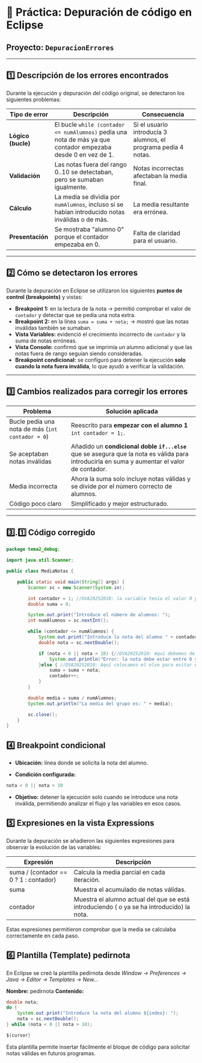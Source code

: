 # 🐞 Práctica: Depuración de código en Eclipse  
## Proyecto: `DepuracionErrores`

---

## 1️⃣ Descripción de los errores encontrados

Durante la ejecución y depuración del código original, se detectaron los siguientes problemas:

| Tipo de error | Descripción | Consecuencia |
|----------------|--------------|---------------|
| **Lógico (bucle)** | El bucle `while (contador <= numAlumnos)` pedía una nota de más ya que contador empezaba desde 0 en vez de 1. | Si el usuario introducía 3 alumnos, el programa pedía 4 notas. |
| **Validación** | Las notas fuera del rango 0..10 se detectaban, pero se sumaban igualmente. | Notas incorrectas afectaban la media final. |
| **Cálculo** | La media se dividía por `numAlumnos`, incluso si se habían introducido notas inválidas o de más. | La media resultante era errónea. |
| **Presentación** | Se mostraba "alumno 0" porque el contador empezaba en 0. | Falta de claridad para el usuario. |

---

## 2️⃣ Cómo se detectaron los errores

Durante la depuración en Eclipse se utilizaron los siguientes **puntos de control (breakpoints)** y vistas:

- **Breakpoint 1:** en la lectura de la nota → permitió comprobar el valor de `contador` y detectar que se pedía una nota extra.
- **Breakpoint 2:** en la línea `suma = suma + nota;` → mostró que las notas inválidas también se sumaban.
- **Vista Variables:** evidenció el crecimiento incorrecto de `contador` y la suma de notas erróneas.
- **Vista Console:** confirmó que se imprimía un alumno adicional y que las notas fuera de rango seguían siendo consideradas.
- **Breakpoint condicional:** se configuró para detener la ejecución **solo cuando la nota fuera inválida**, lo que ayudó a verificar la validación.

---

## 3️⃣ Cambios realizados para corregir los errores

| Problema | Solución aplicada |
|-----------|------------------|
| Bucle pedía una nota de más (`int contador = 0`) | Reescrito para **empezar con el alumno 1** `int contador = 1;`. |
| Se aceptaban notas inválidas | Añadido un **condicional doble `if...else`** que se asegura que la nota es válida para introducirla en suma y aumentar el valor de contador. |
| Media incorrecta | Ahora la suma solo incluye notas válidas y se divide por el número correcto de alumnos. |
| Código poco claro | Simplificado y mejor estructurado. |

---

## 3️⃣.1️⃣ Código corregido

```java
package tema2_debug;

import java.util.Scanner;

public class MediaNotas {

    public static void main(String[] args) {
        Scanner sc = new Scanner(System.in);

        int contador = 1; //DVA20252010: la variable tenía el valor 0 y debe de tener el valor 1 al principio, para poder empezar a contar desde el alumno 1
        double suma = 0;

        System.out.print("Introduce el número de alumnos: ");
        int numAlumnos = sc.nextInt();

        while (contador <= numAlumnos) {
            System.out.print("Introduce la nota del alumno " + contador + ": ");
            double nota = sc.nextDouble();

            if (nota < 0 || nota > 10) {//DVA20252010: Aquí debemos de abrir las llaves del if para luego poner un else if que haga la suma de notas y el aumento del valor de la variable contador, ya que si se introduce un valor inválido, se sigue añadiendo a la suma
                System.out.println("Error: la nota debe estar entre 0 y 10");
            }else { //DVA20252010: Aquí colocamos el else para evitar que valores no deseados se añadan a la nota y haga que el valor de la variable contador aumente
            	suma = suma + nota;
            	contador++;
            }
        }

        double media = suma / numAlumnos;
        System.out.println("La media del grupo es: " + media);

        sc.close();
    }
}
```
## 4️⃣ Breakpoint condicional

- **Ubicación:** línea donde se solicita la nota del alumno.

- **Condición configurada:**
```java
nota < 0 || nota > 10
```

- **Objetivo:** detener la ejecución solo cuando se introduce una nota inválida, permitiendo analizar el flujo y las variables en esos casos.

## 5️⃣ Expresiones en la vista Expressions

Durante la depuración se añadieron las siguientes expresiones para observar la evolución de las variables:

| Expresión | Descripción |
|------------------------|------------------|
| suma / (contador == 0 ? 1 : contador) | Calcula la media parcial en cada iteración. |
| suma | Muestra el acumulado de notas válidas. |
| contador | Muestra el alumno actual del que se está introduciendo ( o ya se ha introducido) la nota. |
	
Estas expresiones permitieron comprobar que la media se calculaba correctamente en cada paso.

## 6️⃣ Plantilla (Template) pedirnota

En Eclipse se creó la plantilla pedirnota desde
*Window → Preferences → Java → Editor → Templates → New...*

**Nombre:** pedirnota
**Contenido:**

```java
double nota;
do {
    System.out.print("Introduce la nota del alumno ${index}: ");
    nota = sc.nextDouble();
} while (nota < 0 || nota > 10);

${cursor}
```

Esta plantilla permite insertar fácilmente el bloque de código para solicitar notas válidas en futuros programas.
